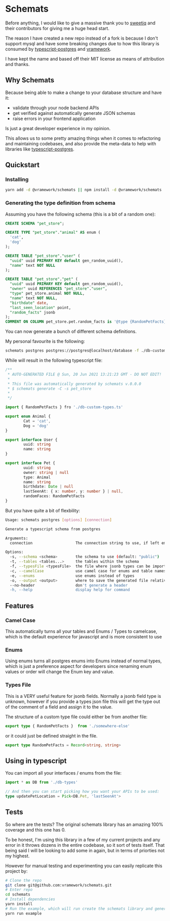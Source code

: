 # Schemats

Before anything, I would like to give a massive thank you to [sweetiq](https://www.npmjs.com/package/schemats) and their contributors for giving me a huge head start.

The reason I have created a new repo instead of a fork is because I don't support mysql and have some breaking changes due to how this library is consumed by [typescript-postgres]() and [vramework]().

I have kept the name and based off their MIT license as means of attribution and thanks.

## Why Schemats

Because being able to make a change to your database structure and have it:

- validate through your node backend APIs
- get verified against automatically generate JSON schemas
- raise errors in your frontend application 

Is just a great developer experience in my opinion.

This allows us to some pretty amazing things when it comes to refactoring and maintaining codebases, and
also provide the meta-data to help with libraries like [typescript-postgres](). 

## Quickstart

### Installing

```bash
yarn add -d @vramework/schemats || npm install -d @vramework/schemats
```

### Generating the type definition from schema

Assuming you have the following schema (this is a bit of a random one):

```sql
CREATE SCHEMA "pet_store";

CREATE TYPE "pet_store"."animal" AS enum (
  'cat',
  'dog'
);

CREATE TABLE "pet_store"."user" (
  "uuid" uuid PRIMARY KEY default gen_random_uuid(),
  "name" text NOT NULL
);

CREATE TABLE "pet_store"."pet" (
  "uuid" uuid PRIMARY KEY default gen_random_uuid(),
  "owner" uuid REFERENCES "pet_store"."user",
  "type" pet_store.animal NOT NULL,
  "name" text NOT NULL,
  "birthdate" date,
  "last_seen_location" point,
  "random_facts" jsonb
);
COMMENT ON COLUMN pet_store.pet.random_facts is '@type {RandomPetFacts}';
```

You can now generate a bunch of different schema definitions.

My personal favourite is the following:

```bash
schemats postgres postgres://postgres@localhost/database -f ./db-custom-types.ts -s pet_store -c -e -o db-types.ts
```

While will result in the following typescript file: 

```typescript
/**
 * AUTO-GENERATED FILE @ Sun, 20 Jun 2021 13:21:23 GMT - DO NOT EDIT!
 *
 * This file was automatically generated by schemats v.0.0.0
 * $ schemats generate -C -s pet_store
 *
 */

import { RandomPetFacts } fro './db-custom-types.ts' 

export enum Animal {
        Cat = 'cat',
        Dog = 'dog' 
}

export interface User { 
        uuid: string
        name: string 
}

export interface Pet { 
        uuid: string
        owner: string | null
        type: Animal
        name: string
        birthdate: Date | null
        lastSeenAt: { x: number, y: number } | null,
        randomFaces: RandomPetFacts
}
```

But you have quite a bit of flexbility:

```bash
Usage: schemats postgres [options] [connection]

Generate a typescript schema from postgres

Arguments:
  connection                   The connection string to use, if left empty will use env variables

Options:
  -s, --schema <schema>        the schema to use (default: "public")
  -t, --tables <tables...>     the tables within the schema
  -f, --typesFile <typesFile>  the file where jsonb types can be imported from
  -c, --camelCase              use camel case for enums and table names
  -e, --enums                  use enums instead of types
  -o, --output <output>        where to save the generated file relative to the current working directory
  --no-header                  don't generate a header
  -h, --help                   display help for command
```

## Features

### Camel Case

This automatically turns all your tables and Enums / Types to camelcase, which is the default
experience for javascript and is more consistent to use

### Enums

Using enums turns all postgres enums into Enums instead of normal types, which is just a
preference aspect for developers since renaming enum values or order will change the Enum
key and value.

### Types File

This is a VERY useful feature for jsonb fields. Normally a jsonb field type is unknown, 
however if you provide a types json file this will get the type out of the comment 
of a field and assign it to the value.

The structure of a custom type file could either be from another file:

```typescript
export type { RandomPetFacts }  from './somewhere-else'
```

or it could just be defined straight in the file.

```typescript
export type RandomPetFacts = Record<string, string>
```

## Using in typescript

You can import all your interfaces / enums from the file:

```typescript
import * as DB from './db-types'

// And then you can start picking how you want your APIs to be used:
type updatePetLocation = Pick<DB.Pet, 'lastSeenAt'>
```

## Tests

So where are the tests? The original schemats library has an amazing 100% coverage and this one has 0.

To be honest, I'm using this library in a few of my current projects and any error in it throws dozens 
in the entire codebase, so it sort of tests itself. That being said I will be looking to add some in again,
but in terms of priorties not my highest.

However for manual testing and experimenting you can easily replicate this project by:

```bash
# Clone the repo
git clone git@github.com:vramework/schemats.git
# Enter repo
cd schemats
# Install dependencies
yarn install
# Run the example, which will run create the schemats library and generate the db-types library
yarn run example
```

